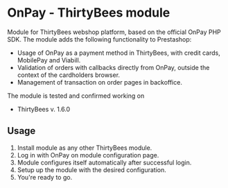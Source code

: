 # OnPay - ThirtyBees module

Module for ThirtyBees webshop platform, based on the official OnPay PHP SDK.
The module adds the following functionality to Prestashop:
- Usage of OnPay as a payment method in ThirtyBees, with credit cards, MobilePay and Viabill.
- Validation of orders with callbacks directly from OnPay, outside the context of the cardholders browser.
- Management of transaction on order pages in backoffice.

The module is tested and confirmed working on
- ThirtyBees v. 1.6.0

## Usage
1. Install module as any other ThirtyBees module.
2. Log in with OnPay on module configuration page.
3. Module configures itself automatically after successful login.
4. Setup up the module with the desired configuration.
5. You're ready to go.

